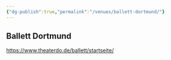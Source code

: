 ```yaml
---
{"dg-publish":true,"permalink":"/venues/ballett-dortmund/"}
---
```


## Ballett Dortmund
https://www.theaterdo.de/ballett/startseite/